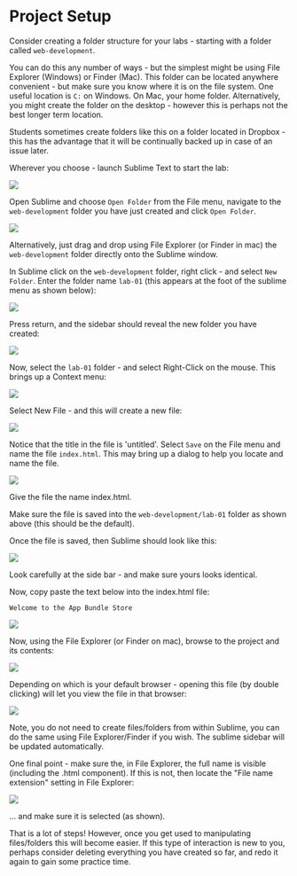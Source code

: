 # Project Setup

Consider creating a folder structure for your labs - starting with a folder called `web-development`. 

You can do this any number of ways - but the simplest might be using File Explorer (Windows) or Finder (Mac). This folder can be located anywhere convenient - but make sure you know where it is on the file system. One useful location is `C:` on Windows. On Mac, your home folder. Alternatively, you might create the folder on the desktop - however this is perhaps not the best longer term location.

Students sometimes create folders like this on a folder located in Dropbox - this has the advantage that it will be continually backed up in case of an issue later.

Wherever you choose - launch Sublime Text to start the lab:

![](img/01x.png)


Open Sublime and choose `Open Folder` from the File menu, navigate to the `web-development` folder you have just created and click `Open Folder`.

![](img/02x.png)

Alternatively, just drag and drop using File Explorer (or Finder in mac) the `web-development` folder directly onto the Sublime window.

In Sublime click on the `web-development` folder, right click - and select `New Folder`. Enter the folder name `lab-01` (this appears at the foot of the sublime menu as shown below):

![](img/03x.png)

Press return, and the sidebar should reveal the new folder you have created:

![](img/04x.png)

Now, select the `lab-01` folder - and select Right-Click on the mouse. This brings up a Context menu:

![](img/12x.png)

Select New File - and this will create a new file:

![](img/05x.png)

Notice that the title in the file is 'untitled'. Select `Save` on the File menu and name the file `index.html`. This may bring up a dialog to help you locate and name the file.

![](img/06x.png)

Give the file the name index.html.

Make sure the file is saved into the `web-development/lab-01` folder as shown above (this should be the default).

Once the file is saved, then Sublime should look like this:

![](img/07x.png)

Look carefully at the side bar - and make sure yours looks identical.

Now, copy paste the text below into the index.html file:

~~~
Welcome to the App Bundle Store
~~~

![](img/08x.png)

Now, using the File Explorer (or Finder on mac), browse to the project and its contents:

![](img/09x.png)

Depending on which is your default browser - opening this file (by double clicking) will let you view the file in that browser:

![](img/10x.png)


Note, you do not need to create files/folders from within Sublime, you can do the same using File Explorer/Finder if you wish. The sublime sidebar will be updated automatically.

One final point - make sure the, in File Explorer, the full name is visible (including the .html component). If this is not, then locate the "File name extension" setting in File Explorer:

![](img/14x.png)

... and make sure it is selected (as shown).


That is a lot of steps! However, once you get used to manipulating files/folders this will become easier. If this type of interaction is new to you, perhaps consider deleting everything you have created so far, and redo it again to gain some practice time.
